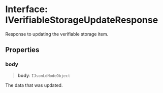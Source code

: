 # Interface: IVerifiableStorageUpdateResponse

Response to updating the verifiable storage item.

## Properties

### body

> **body**: `IJsonLdNodeObject`

The data that was updated.
